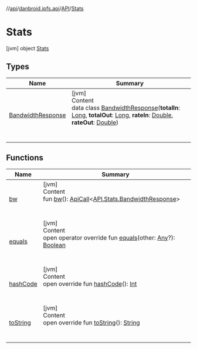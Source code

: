 //[api](../../../index.md)/[danbroid.ipfs.api](../../index.md)/[API](../index.md)/[Stats](index.md)



# Stats  
 [jvm] object [Stats](index.md)   


## Types  
  
|  Name|  Summary| 
|---|---|
| [BandwidthResponse](-bandwidth-response/index.md)| [jvm]  <br>Content  <br>data class [BandwidthResponse](-bandwidth-response/index.md)(**totalIn**: [Long](https://kotlinlang.org/api/latest/jvm/stdlib/kotlin/-long/index.html), **totalOut**: [Long](https://kotlinlang.org/api/latest/jvm/stdlib/kotlin/-long/index.html), **rateIn**: [Double](https://kotlinlang.org/api/latest/jvm/stdlib/kotlin/-double/index.html), **rateOut**: [Double](https://kotlinlang.org/api/latest/jvm/stdlib/kotlin/-double/index.html))  <br><br><br>


## Functions  
  
|  Name|  Summary| 
|---|---|
| [bw](bw.md)| [jvm]  <br>Content  <br>fun [bw](bw.md)(): [ApiCall](../../-api-call/index.md)<[API.Stats.BandwidthResponse](-bandwidth-response/index.md)>  <br><br><br>
| [equals](../../-ok-http-call-executor/-companion/index.md#kotlin/Any/equals/#kotlin.Any?/PointingToDeclaration/)| [jvm]  <br>Content  <br>open operator override fun [equals](../../-ok-http-call-executor/-companion/index.md#kotlin/Any/equals/#kotlin.Any?/PointingToDeclaration/)(other: [Any](https://kotlinlang.org/api/latest/jvm/stdlib/kotlin/-any/index.html)?): [Boolean](https://kotlinlang.org/api/latest/jvm/stdlib/kotlin/-boolean/index.html)  <br><br><br>
| [hashCode](../../-ok-http-call-executor/-companion/index.md#kotlin/Any/hashCode/#/PointingToDeclaration/)| [jvm]  <br>Content  <br>open override fun [hashCode](../../-ok-http-call-executor/-companion/index.md#kotlin/Any/hashCode/#/PointingToDeclaration/)(): [Int](https://kotlinlang.org/api/latest/jvm/stdlib/kotlin/-int/index.html)  <br><br><br>
| [toString](../../-ok-http-call-executor/-companion/index.md#kotlin/Any/toString/#/PointingToDeclaration/)| [jvm]  <br>Content  <br>open override fun [toString](../../-ok-http-call-executor/-companion/index.md#kotlin/Any/toString/#/PointingToDeclaration/)(): [String](https://kotlinlang.org/api/latest/jvm/stdlib/kotlin/-string/index.html)  <br><br><br>

